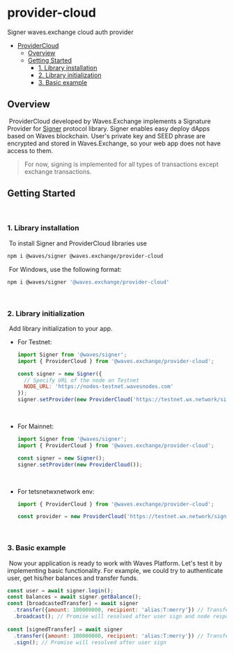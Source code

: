 # provider-cloud

Signer waves.exchange cloud auth provider
​
- [ProviderCloud](#provider-cloud)
  - [Overview](#overview)
  - [Getting Started](#getting-started)
    - [1. Library installation](#1-library-installation)
    - [2. Library initialization](#2-library-initialization)
    - [3. Basic example](#3-basic-example)
​
<a id="overview"></a>
## Overview
​
ProviderCloud developed by Waves.Exchange implements a Signature Provider for [Signer](https://github.com/wavesplatform/signer) protocol library. Signer enables easy deploy dApps based on Waves blockchain. User's private key and SEED phrase are encrypted and stored in Waves.Exchange, so your web app does not have access to them.
​
> For now, signing is implemented for all types of transactions except exchange transactions.
​
<a id="getting-started"></a>
## Getting Started
​
### 1. Library installation
​
To install Signer and ProviderCloud libraries use
​
```bash
npm i @waves/signer @waves.exchange/provider-cloud
```
​
For Windows, use the following format:
```bash
npm i @waves/signer '@waves.exchange/provider-cloud'
```
​
​
### 2. Library initialization
​
Add library initialization to your app.
​
* For Testnet:
​
   ```js
   import Signer from '@waves/signer';
   import { ProviderCloud } from '@waves.exchange/provider-cloud';

   const signer = new Signer({
     // Specify URL of the node on Testnet
     NODE_URL: 'https://nodes-testnet.wavesnodes.com'
   });
   signer.setProvider(new ProviderCloud('https://testnet.wx.network/signer-cloud'));
   ```
​
* For Mainnet:
​
   ```js
   import Signer from '@waves/signer';
   import { ProviderCloud } from '@waves.exchange/provider-cloud';

   const signer = new Signer();
   signer.setProvider(new ProviderCloud());
   ```
​
* For tetsnetwxnetwork env:
  ​
   ```js
   import { ProviderCloud } from '@waves.exchange/provider-cloud';

   const provider = new ProviderCloud('https://testnet.wx.network/signer-cloud?env=testnetwxnetwork');
   ```
​
### 3. Basic example
​
Now your application is ready to work with Waves Platform. Let's test it by implementing basic functionality. For example, we could try to authenticate user, get his/her balances and transfer funds.
​
```js
const user = await signer.login();
const balances = await signer.getBalance();
const [broadcastedTransfer] = await signer
  .transfer({amount: 100000000, recipient: 'alias:T:merry'}) // Transfer 1 WAVES to alias merry
  .broadcast(); // Promise will resolved after user sign and node response
​
const [signedTransfer] = await signer
  .transfer({amount: 100000000, recipient: 'alias:T:merry'}) // Transfer 1 WAVES to alias merry
  .sign(); // Promise will resolved after user sign
```
​
